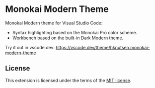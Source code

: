 # Monokai Modern Theme

Monokai Modern theme for Visual Studio Code:

- Syntax highlighting based on the Monokai Pro color scheme.
- Workbench based on the built-in Dark Modern theme.

Try it out in vscode.dev: <https://vscode.dev/theme/hknutsen.monokai-modern-theme>

## License

This extension is licensed under the terms of the [MIT license](LICENSE).
